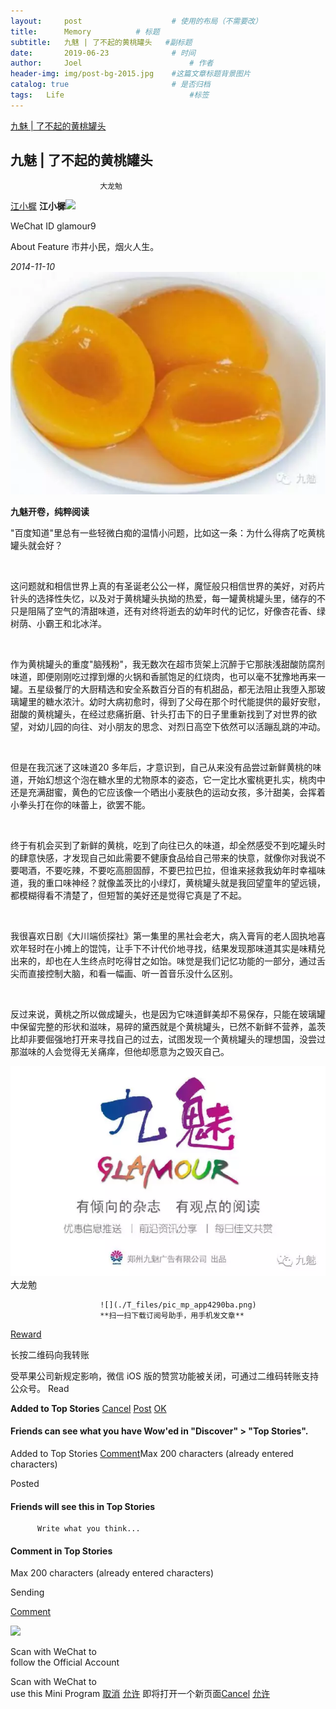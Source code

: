```yaml
---
layout:     post   				    # 使用的布局（不需要改）
title:      Memory			# 标题
subtitle:   九魅 | 了不起的黄桃罐头   #副标题
date:       2019-06-23 				# 时间
author:     Joel 						# 作者
header-img: img/post-bg-2015.jpg 	#这篇文章标题背景图片
catalog: true 						# 是否归档
tags:	Life							#标签
---
```

<a href="https://mp.weixin.qq.com/s?__biz=MjM5NTAyNjQ3OA==&mid=200852975&idx=1&sn=39e7cfe4ac40a76ddff42fedfbc78f26&pass_ticket=tB08wSX9ENKcHH%2BbxYTJ8vLvzOyEuZ4v%2FmSF8VnlR69XQGlEHrBPX23zOl6VwBg1">九魅 | 了不起的黄桃罐头</a>

## 九魅 | 了不起的黄桃罐头

                        大龙勉

[江小樨](javascript:void(0);)
**江小樨**![](https://mp.weixin.qq.com/s?__biz=MjM5NTAyNjQ3OA==&mid=200852975&idx=1&sn=39e7cfe4ac40a76ddff42fedfbc78f26&pass_ticket=tB08wSX9ENKcHH%2BbxYTJ8vLvzOyEuZ4v%2FmSF8VnlR69XQGlEHrBPX23zOl6VwBg1)

WeChat ID
glamour9

About Feature
市井小民，烟火人生。

_2014-11-10_![](/img/blog/T_files/640)

**九魅开卷，纯粹阅读**

"百度知道"里总有一些轻微白痴的温情小问题，比如这一条：为什么得病了吃黄桃罐头就会好？

<br>

这问题就和相信世界上真的有圣诞老公公一样，魔怔般只相信世界的美好，对药片针头的选择性失忆，以及对于黄桃罐头执拗的热爱，每一罐黄桃罐头里，储存的不只是阻隔了空气的清甜味道，还有对终将逝去的幼年时代的记忆，好像杏花香、绿树荫、小霸王和北冰洋。

<br>

作为黄桃罐头的重度"脑残粉"，我无数次在超市货架上沉醉于它那肤浅甜酸防腐剂味道，即便刚刚吃过撑到爆的火锅和香腻饱足的红烧肉，也可以毫不犹豫地再来一罐。五星级餐厅的大厨精选和安全系数百分百的有机甜品，都无法阻止我堕入那玻璃罐里的糖水浓汁。幼时大病初愈时，得到了父母在那个时代能提供的最好安慰，甜酸的黄桃罐头，在经过悲痛折磨、针头打击下的日子里重新找到了对世界的欲望，对幼儿园的向往、对小朋友的思念、对烈日高空下依然可以活蹦乱跳的冲动。

<br>

但是在我沉迷了这味道20 多年后，才意识到，自己从来没有品尝过新鲜黄桃的味道，开始幻想这个泡在糖水里的尤物原本的姿态，它一定比水蜜桃更扎实，桃肉中还是充满甜蜜，黄色的它应该像一个晒出小麦肤色的运动女孩，多汁甜美，会挥着小拳头打在你的味蕾上，欲罢不能。

<br>

终于有机会买到了新鲜的黄桃，吃到了向往已久的味道，却全然感受不到吃罐头时的肆意快感，才发现自己如此需要不健康食品给自己带来的快意，就像你对我说不要喝酒，不要吃辣，不要吃高胆固醇，不要巴拉巴拉，但谁来拯救我幼年时幸福味道，我的重口味神经？就像盖茨比的小绿灯，黄桃罐头就是我回望童年的望远镜，都模糊得看不清楚了，但短暂的美好还是觉得它真是了不起。

<br>

我很喜欢日剧《大川端侦探社》第一集里的黑社会老大，病入膏肓的老人固执地喜欢年轻时在小摊上的馄饨，让手下不计代价地寻找，结果发现那味道其实是味精兑出来的，却也在人生终点时吃得甘之如饴。味觉是我们记忆功能的一部分，通过舌尖而直接控制大脑，和看一幅画、听一首音乐没什么区别。

<br>

反过来说，黄桃之所以做成罐头，也是因为它味道鲜美却不易保存，只能在玻璃罐中保留完整的形状和滋味，易碎的黛西就是个黄桃罐头，已然不新鲜不营养，盖茨比却非要倔强地打开来寻找自己的过去，试图发现一个黄桃罐头的理想国，没尝过那滋味的人会觉得无关痛痒，但他却愿意为之毁灭自己。

![](/img/blog/T_files/640(1))
 大龙勉

                        ![](./T_files/pic_mp_app4290ba.png)
                        **扫一扫下载订阅号助手，用手机发文章**

[Reward](https://mp.weixin.qq.com/s?__biz=MjM5NTAyNjQ3OA==&mid=200852975&idx=1&sn=39e7cfe4ac40a76ddff42fedfbc78f26&pass_ticket=tB08wSX9ENKcHH%2BbxYTJ8vLvzOyEuZ4v%2FmSF8VnlR69XQGlEHrBPX23zOl6VwBg1##)

长按二维码向我转账

受苹果公司新规定影响，微信 iOS 版的赞赏功能被关闭，可通过二维码转账支持公众号。
Read

**Added to Top Stories** [Cancel](javascript:;) [Post](javascript:;) [OK](javascript:;)

#### Friends can see what you have Wow'ed in "Discover" > "Top Stories".

Added to Top Stories [Comment](javascript:;)Max 200 characters (already entered characters)

Posted

#### Friends will see this in Top Stories

          Write what you think...

#### Comment in Top Stories

Max 200 characters (already entered characters)

Sending

[Comment](javascript:;)

![](./T_files/qrcode)

Scan with WeChat to<br>
follow the Official Account

Scan with WeChat to <br>
use this Mini Program
[取消](javascript:void(0);) [允许](javascript:void(0);)
 即将打开一个新页面[Cancel](javascript:void(0);) [允许](javascript:void(0);)
